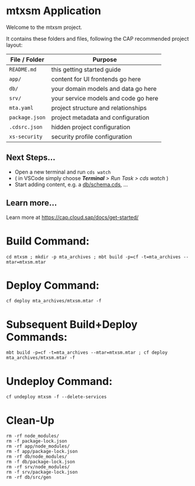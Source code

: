 # mtxsm Application

Welcome to the mtxsm project.

It contains these folders and files, following the CAP recommended project layout:

File / Folder | Purpose
---------|----------
`README.md` | this getting started guide
`app/` | content for UI frontends go here
`db/` | your domain models and data go here
`srv/` | your service models and code go here
`mta.yaml` | project structure and relationships
`package.json` | project metadata and configuration
`.cdsrc.json` | hidden project configuration
`xs-security` | security profile configuration


## Next Steps...

- Open a new terminal and run  `cds watch`
- ( in VSCode simply choose _**Terminal** > Run Task > cds watch_ )
- Start adding content, e.g. a [db/schema.cds](db/schema.cds), ...


## Learn more...

Learn more at https://cap.cloud.sap/docs/get-started/

# Build Command:
```
cd mtxsm ; mkdir -p mta_archives ; mbt build -p=cf -t=mta_archives --mtar=mtxsm.mtar
```

# Deploy Command:
```
cf deploy mta_archives/mtxsm.mtar -f
```

# Subsequent Build+Deploy Commands:
```
mbt build -p=cf -t=mta_archives --mtar=mtxsm.mtar ; cf deploy mta_archives/mtxsm.mtar -f
```

# Undeploy Command:
```
cf undeploy mtxsm -f --delete-services
```
# Clean-Up
```
rm -rf node_modules/
rm -f package-lock.json
rm -rf app/node_modules/
rm -f app/package-lock.json
rm -rf db/node_modules/
rm -f db/package-lock.json
rm -rf srv/node_modules/
rm -f srv/package-lock.json
rm -rf db/src/gen
```
